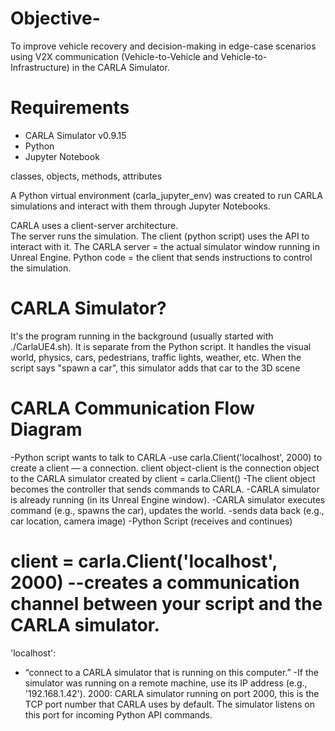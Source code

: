 # Objective-
To improve vehicle recovery and decision-making in edge-case scenarios using V2X communication (Vehicle-to-Vehicle and Vehicle-to-Infrastructure) in the CARLA Simulator.

# Requirements
- CARLA Simulator v0.9.15
- Python 
- Jupyter Notebook

classes, objects, methods, attributes 

A Python virtual environment (carla_jupyter_env) was created to run CARLA simulations and interact with them through Jupyter Notebooks.

CARLA uses a client-server architecture.<br>
The server runs the simulation.
The client (python script) uses the API to interact with it.
The CARLA server = the actual simulator window running in Unreal Engine.
Python code = the client that sends instructions to control the simulation.

# CARLA Simulator?
It's the program running in the background (usually started with ./CarlaUE4.sh).
It is separate from the Python script.
It handles the visual world, physics, cars, pedestrians, traffic lights, weather, etc.
When the script says "spawn a car", this simulator adds that car to the 3D scene

# CARLA Communication Flow Diagram
-Python script wants to talk to CARLA
-use carla.Client('localhost', 2000) to create a client — a connection.  client object-client is the connection object to the CARLA simulator created by client = carla.Client()
-The client object becomes the controller that sends commands to CARLA.
-CARLA simulator is already running (in its Unreal Engine window).
-CARLA simulator executes command (e.g., spawns the car), updates the world.
-sends data back (e.g., car location, camera image)
-Python Script (receives and continues)

# client = carla.Client('localhost', 2000) --creates a communication channel between your script and the CARLA simulator.
'localhost':
- “connect to a CARLA simulator that is running on this computer.”
-If the simulator was running on a remote machine, use its IP address (e.g., '192.168.1.42').
2000: 
CARLA simulator running on port 2000, this is the TCP port number that CARLA uses by default.
The simulator listens on this port for incoming Python API commands.
